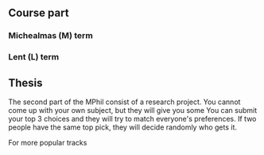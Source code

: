 ## Course part

### Michealmas (M) term

### Lent (L) term

## Thesis
The second part of the MPhil consist of a research project. You cannot come up with your own subject, but they will give you some  You can submit your top 3 choices and they will try to match everyone's preferences. If two people have the same top pick, they will decide randomly who gets it. 

For more popular tracks 
